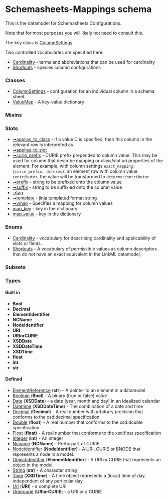 
# Schemasheets-Mappings schema


This is the datamodel for Schemasheets Configurations.

Note that for most purposes you will likely not need to consult this.

The key class is [ColumnSettings](ColumnSettings)

Two controlled vocabularies are specified here:

- [Cardinality](Cardinality) - terms and abbreviations that can be used for cardinality
- [Shortcuts](Shortcuts) - species column configurations


### Classes

 * [ColumnSettings](ColumnSettings.md) - configuration for an individual column in a schema sheet.
 * [ValueMap](ValueMap.md) - A key-value dictionary

### Mixins


### Slots

 * [➞applies_to_class](columnSettings__applies_to_class.md) - if a value C is specified, then this column in the relevant row is interpreted as
 * [➞applies_to_slot](columnSettings__applies_to_slot.md)
 * [➞curie_prefix](columnSettings__curie_prefix.md) - CURIE prefix prepended to column value. This may be used for column that describe mapping or class/slot uri properties of the element. For example, with column settings `exact_mapping: {curie_prefix: dcterms}`, an element row with column value `contributor`, the value will be transformed to `dcterms:contributor`
 * [➞prefix](columnSettings__prefix.md) - string to be prefixed onto the column value
 * [➞suffix](columnSettings__suffix.md) - string to be suffixied onto the column value
 * [➞tag](columnSettings__tag.md)
 * [➞template](columnSettings__template.md) - jinja templated format string
 * [➞vmap](columnSettings__vmap.md) - Specifies a mapping for column values
 * [map_key](map_key.md) - key in the dictionary
 * [map_value](map_value.md) - key in the dictionary

### Enums

 * [Cardinality](Cardinality.md) - vocabulary for describing cardinality and applicability of slots or fields.
 * [Shortcuts](Shortcuts.md) - A vocabulary of permissible values as column descriptors that do not have an exact equivalent in the LinkML datamodel,

### Subsets


### Types


#### Built in

 * **Bool**
 * **Decimal**
 * **ElementIdentifier**
 * **NCName**
 * **NodeIdentifier**
 * **URI**
 * **URIorCURIE**
 * **XSDDate**
 * **XSDDateTime**
 * **XSDTime**
 * **float**
 * **int**
 * **str**

#### Defined

 * [ElementReference](types/ElementReference.md)  (**str**)  - A pointer to an element in a datamodel
 * [Boolean](types/Boolean.md)  (**Bool**)  - A binary (true or false) value
 * [Date](types/Date.md)  (**XSDDate**)  - a date (year, month and day) in an idealized calendar
 * [Datetime](types/Datetime.md)  (**XSDDateTime**)  - The combination of a date and time
 * [Decimal](types/Decimal.md)  (**Decimal**)  - A real number with arbitrary precision that conforms to the xsd:decimal specification
 * [Double](types/Double.md)  (**float**)  - A real number that conforms to the xsd:double specification
 * [Float](types/Float.md)  (**float**)  - A real number that conforms to the xsd:float specification
 * [Integer](types/Integer.md)  (**int**)  - An integer
 * [Ncname](types/Ncname.md)  (**NCName**)  - Prefix part of CURIE
 * [Nodeidentifier](types/Nodeidentifier.md)  (**NodeIdentifier**)  - A URI, CURIE or BNODE that represents a node in a model.
 * [Objectidentifier](types/Objectidentifier.md)  (**ElementIdentifier**)  - A URI or CURIE that represents an object in the model.
 * [String](types/String.md)  (**str**)  - A character string
 * [Time](types/Time.md)  (**XSDTime**)  - A time object represents a (local) time of day, independent of any particular day
 * [Uri](types/Uri.md)  (**URI**)  - a complete URI
 * [Uriorcurie](types/Uriorcurie.md)  (**URIorCURIE**)  - a URI or a CURIE
